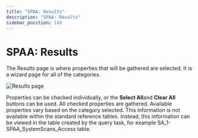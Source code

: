 ```yaml
---
title: "SPAA: Results"
description: "SPAA: Results"
sidebar_position: 140
---
```


# SPAA: Results

The Results page is where properties that will be gathered are selected. It is a wizard page for all
of the categories.

![Results page](/images/accessanalyzer/12.0/admin/datacollector/spaa/results.webp)

Properties can be checked individually, or the **Select All**and **Clear All** buttons can be used.
All checked properties are gathered. Available properties vary based on the category selected. This
information is not available within the standard reference tables. Instead, this information can be
viewed in the table created by the query task, for example SA_1-SPAA_SystemScans_Access table.
